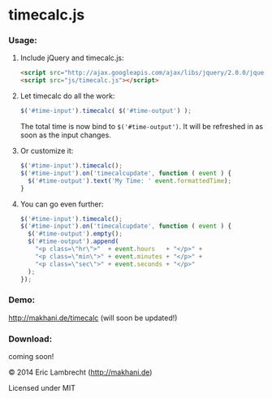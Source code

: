 timecalc.js
===========

### Usage:  
1. Include jQuery and timecalc.js:
    ```html
    <script src="http://ajax.googleapis.com/ajax/libs/jquery/2.0.0/jquery.min.js"></script>
    <script src="js/timecalc.js"></script>
    ```

2. Let timecalc do all the work:
    ```javascript
    $('#time-input').timecalc( $('#time-output') );
    ```
    
    The total time is now bind to `$('#time-output')`. It will be refreshed in as soon as the input changes.
	
3. Or customize it:
    ```javascript
    $('#time-input').timecalc();
    $('#time-input').on('timecalcupdate', function ( event ) {
      $('#time-output').text('My Time: ' event.formattedTime);
    }
    ```

4. You can go even further:
    ```javascript
    $('#time-input').timecalc();
    $('#time-input').on('timecalcupdate', function ( event ) {
      $('#time-output').empty();		
      $('#time-output').append(
        "<p class=\"hr\">"  + event.hours   + "</p>" +   
        "<p class=\"min\">" + event.minutes + "</p>" + 
        "<p class=\"sec\">" + event.seconds + "</p>" 
      );
    });
    ```

### Demo:  
http://makhani.de/timecalc (will soon be updated!)

### Download:  
coming soon!


© 2014 Eric Lambrecht (http://makhani.de)

Licensed under MIT

